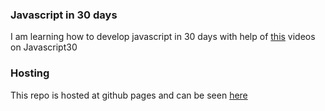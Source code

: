 ### Javascript in 30 days
I am learning how to develop javascript in 30 days with help of [this](https://javascript30.com/) videos on Javascript30

### Hosting
This repo is hosted at github pages and can be seen [here](https://sinceritydesign.github.io/javascript-30days/)
